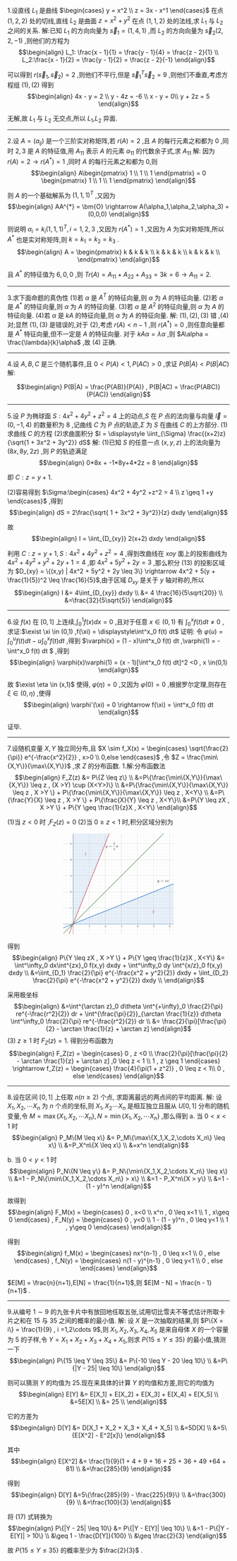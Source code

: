 1.设直线 $L_1$ 是曲线 $\begin{cases}
    y = x^2 \\
    z = 3x - x^1
\end{cases}$ 在点 $(1,2,2)$ 处的切线,直线 $L_2$ 是曲面 $z = x^2 + y^2$ 在点 $(1,1,2)$ 处的法线,求 $L_1$ 与 $L_2$ 之间的关系.
解:已知 $L_1$ 的方向向量为 $\vec{s}_1 = (1,4,1)$ ,而 $L_2$ 的方向向量为 $\vec{s}_2(2,2,-1)$ ,则他们的方程为
$$\begin{align}
    L_1: \frac{x - 1}{1} = \frac{y - 1}{4} = \frac{z - 2}{1} \\
    L_2:\frac{x - 1}{2} = \frac{y - 1}{2} = \frac{z - 2}{-1}
\end{align}$$

可以得到 $r(\vec{s}_1,\vec{s}_2) = 2$ ,则他们不平行,但是 $\vec{s}_1^T\vec{s}_2 = 9$ ,则他们不垂直,考虑方程组 $(1),(2)$ 得到
$$\begin{align}
    4x - y = 2 \\
    y - 4z = -6 \\
    x - y = 0\\
    y + 2z = 5
\end{align}$$

无解,故 $L_1$ 与 $L_2$ 无交点,所以 $L_1$,$L_2$ 异面.


---
2.设 $A = (a_{ij})$ 是一个三阶实对称矩阵,若 $r(A) = 2$ ,且 $A$ 的每行元素之和都为 $0$ ,同时 $2,3$ 是 $A$ 的特征值,用 $A_{11}$ 表示 $A$ 的元素 $a_{11}$ 的代数余子式,求 $A_{11}$
解:
因为 $r(A) = 2 \rightarrow r(A^{*}) = 1$ ,同时 $A$ 的每行元素之和都为 $0$,则
$$\begin{align}
    A\begin{pmatrix}
        1 \\ 1 \\ 1
    \end{pmatrix} = 0 \begin{pmatrix}
        1 \\ 1 \\ 1
    \end{pmatrix}
\end{align}$$

则 $A$ 的一个基础解系为 $(1,1,1)^T$ ,又因为
$$\begin{align}
    AA^{*} = \bm{O} \rightarrow A(\alpha_1,\alpha_2,\alpha_3) = (0,0,0) 
\end{align}$$

则说明 $\alpha_i = k_i(1,1,1)^T , i=1,2,3$ ,又因为 $r(A^{*}) = 1$ ,又因为 $A$ 为实对称矩阵,所以 $A^{*}$ 也是实对称矩阵,则 $k = k_1 = k_2 = k_3$ .
$$\begin{align}
    A = \begin{pmatrix}
        k & k & k \\
        k & k & k \\
        k & k & k \\
    \end{pmatrix}
\end{align}$$ 

且 $A^{*}$ 的特征值为 $6,0,0$ ,则 $Tr(A) =A_{11} + A_{22} + A_{33} = 3k = 6  \rightarrow A_{11} = 2$.


---
3.求下面命题的真伪性
(1)若 $\alpha$ 是 $A^T$ 的特征向量,则 $\alpha$ 为 $A$ 的特征向量.
(2)若 $\alpha$ 是 $A^{*}$ 的特征向量,则 $\alpha$ 为 $A$ 的特征向量.
(3)若 $\alpha$ 是 $A^{2}$ 的特征向量,则 $\alpha$ 为 $A$ 的特征向量.
(4)若 $\alpha$ 是 $kA$ 的特征向量,则 $\alpha$ 为 $A$ 的特征向量.
解: $(1),(2),(3)$ 错 ,$(4)$ 对;显然 $(1),(3)$ 是错误的,对于 $(2)$,考虑 $r(A) < n  - 1$ ,则 $r(A^{*}) = 0$ ,则任意向量都是 $A^{*}$ 特征向量,但不一定是 $A$ 的特征向量.
对于 $kA\alpha = \lambda \alpha$ ,则 $A\alpha = \frac{\lambda}{k}\alpha$ ,故 $(4)$ 正确.



---
4.设 $A,B,C$ 是三个随机事件,且 $0<P(A)<1,P(AC)>0$ ,求证 $P(B|A) <P(B|AC)$
解:

$$\begin{align}
    P(B|A) = \frac{P(AB)}{P(A)} , P(B|AC) = \frac{P(ABC)}{P(AC)}
\end{align}$$









---
5.设 $P$ 为椭球面 $S:4x^2 + 4y^2 +z^2 = 4$ 上的动点,$S$ 在 $P$ 点的法向量与向量 $\vec{l} = (0,-1,4)$ 的数量积为 $8$ ,记曲线 $C$ 为 $P$ 点的轨迹,$\Sigma$ 为 $S$ 在曲线 $C$ 的上方部分.
(1)求曲线 $C$ 的方程
(2)求曲面积分 $I = \displaystyle \iint_{\Sigma} \frac{(x+2)z}{\sqrt{1 + 3x^2 + 3y^2}} dS$
解:
(1)已知 $S$ 的任意一点 $(x,y,z)$ 上的法向量为 $(8x,8y,2z)$ ,则 $P$ 的轨迹满足
$$\begin{align}
     0*8x + -1*8y+4*2z =  8 
\end{align}$$

即 $C:z = y + 1$.

(2)容易得到 $\Sigma:\begin{cases}
    4x^2 + 4y^2 +z^2 = 4 \\
    z \geq 1 +y
\end{cases}$ ,得到
$$\begin{align}
    dS = 2\frac{\sqrt{ 1 + 3x^2 + 3y^2}}{z} dxdy
\end{align}$$

故
$$\begin{align}
    I = \iint_{D_{xy}} 2(x+2) dxdy
\end{align}$$


利用 $C:z = y + 1 , S:4x^2 + 4y^2 +z^2 = 4$ ,得到改曲线在 $xoy$ 面上的投影曲线为 $4x^2 + 4y^2 + y^2 + 2y + 1 = 4$ ,即 $4x^2 + 5y^2 + 2y = 3$ ,那么积分 $(13)$ 的投影区域为 $D_{xy} = \{(x,y) | 4x^2 + 5y^2 + 2y \leq 3\} \rightarrow 4x^2 + 5(y + \frac{1}{5})^2 \leq \frac{16}{5}$,由于区域 $D_{xy}$ 是关于 $y$ 轴对称的,所以
$$\begin{align}
    I &= 4\iint_{D_{xy}} dxdy \\
    &= 4 \frac{16}{5\sqrt{20}} \\
    &=\frac{32}{5\sqrt{5}}
\end{align}$$

---
6.设 $f(x)$ 在 $[0,1]$ 上连续,$\int^1_0 f(x) dx = 0$ ,且对于任意 $x \in(0,1)$ 有 $\displaystyle\int^x_0 f(t) dt \not ={0}$ ,求证:$\exist \xi \in (0,1) ,f(\xi) = \displaystyle\int^x_0 f(t) dt$
证明:
令 $\varphi(u) = \displaystyle \int^u_0 f(t) dt - u \int^x_0 f(t) dt$ ,得到 $\varphi(x) = (1 - x)\int^x_0 f(t) dt ,\varphi(1) =  - \int^x_0 f(t) dt $ ,得到
$$\begin{align}
  \varphi(x)\varphi(1) =   (x - 1)[\int^x_0 f(t) dt]^2 <0 , x \in(0,1)
\end{align}$$

故 $\exist \eta \in (x,1)$ 使得, $\varphi (\eta) = 0$ ,又因为 $\varphi(0) = 0$ ,根据罗尔定理,则存在 $\xi \in(0,\eta)$ ,使得
$$\begin{align}
    \varphi'(\xi) = 0 \rightarrow f(\xi) = \int^x_0 f(t) dt
\end{align}$$

证毕.

---
7.设随机变量 $X,Y$ 独立同分布,且 $X \sim f_X(x) = \begin{cases}
    \sqrt{\frac{2}{\pi}} e^{-\frac{x^2}{2}} , x>0 \\
    0,else
\end{cases}$ ,令 $Z = \frac{\min\{X,Y\}}{\max\{X,Y\}}$ ,求 $Z$ 的分布函数.
1.解:分布函数法
$$\begin{align}
    F_Z(z) &=  P\{Z \leq z\} \\
    &=P\{\frac{\min\{X,Y\}}{\max\{X,Y\}} \leq z , (X >Y) \cup (X<Y>)\} \\
    &=P\{\frac{\min\{X,Y\}}{\max\{X,Y\}} \leq z , X >Y \} + P\{\frac{\min\{X,Y\}}{\max\{X,Y\}} \leq z ,  X<Y\} \\ 
    &=P\{\frac{Y}{X} \leq z , X >Y \} + P\{\frac{X}{Y} \leq z ,  X<Y\}\\
    &=P\{Y \leq zX , X >Y \} + P\{Y \geq \frac{1}{z}X ,  X<Y\}
\end{align}$$

(1)当 $z<0$ 时 ,$F_Z(z) = 0$
(2)当 $0 \geq z<1$ 时,积分区域分别为
<center>
<img src="../image/3.png" width = 250>
</center>

得到
$$\begin{align}
    P\{Y \leq zX , X >Y \} + P\{Y \geq \frac{1}{z}X ,  X<Y\} &= \int^\infty_0 dx\int^{zx}_0 f(x,y) dxdy + \int^\infty_0 dy \int^{x/z}_0 f(x,y) dxdy  \\
    &=\iint_{D_1} \frac{2}{\pi} e^{-\frac{x^2 + y^2}{2}} dxdy + \iint_{D_2} \frac{2}{\pi} e^{-\frac{x^2 + y^2}{2}} dxdy \\
\end{align}$$

采用极坐标
$$\begin{align}
    &=\int^{\arctan z}_0 d\theta \int^{+\infty}_0 \frac{2}{\pi} re^{-\frac{r^2}{2}} dr + \int^{\frac{\pi}{2}}_{\arctan \frac{1}{z}} d\theta \int^\infty_0 \frac{2}{\pi} re^{-\frac{r^2}{2}} dr \\
    &= \frac{2}{\pi}[\frac{\pi}{2} - \arctan \frac{1}{z} + \arctan z]
\end{align}$$
(3) $z \geq 1$ 时 $F_Z(z) = 1$.
得到分布函数为
$$\begin{align}
    F_Z(z) = \begin{cases}
        0 , z <0  \\
        \frac{2}{\pi}[\frac{\pi}{2} - \arctan \frac{1}{z} + \arctan z] ,0 \leq z < 1 \\
        1 , z \geq 1 
    \end{cases} \rightarrow f_Z(z) = \begin{cases}
        \frac{4}{\pi(1 + z^2)} , 0 \leq z < 1\\
        0 , else
    \end{cases}
\end{align}$$



---
8.设在区间 $[0,1]$ 上任取 $n(n \geq 2)$ 个点, 求距离最远的两点间的平均距离.
解:
设 $X_1,X_2,\cdots X_n$ 为 $n$ 个点的坐标,则 $X_1,X_2\cdots X_n$ 是相互独立且服从 $U[0,1]$ 分布的随机变量,令 $M = \max\{X_1,X_2,\cdots X_n\} , N = \min\{X_1,X_2,\cdots X_n\}$ ,那么得到
a. 当 $0<x<1$ 时
$$\begin{align}
    P_M\{M \leq x\} &= P_M\{\max\{X_1,X_2,\cdots X_n\} \leq x\} \\
    &=P_X^n\{X \leq x\} \\
    &=x^n
\end{align}$$
 
b. 当 $0<y<1$ 时
$$\begin{align}
    P_N\{N \leq y\} &= P_N\{\min\{X_1,X_2,\cdots X_n\} \leq x\} \\
    &=1 - P_N\{\min\{X_1,X_2,\cdots X_n\} > x\} \\
    &=1 - P_X^n\{X > y\} \\
    &=1 - (1 - y)^n
\end{align}$$

故得到
$$\begin{align}
    F_M(x) = \begin{cases}
        0 , x<0 \\
        x^n , 0 \leq x<1 \\
        1 , x\geq 0
    \end{cases} , F_N(y) = \begin{cases}
        0 , y<0 \\
        1 - (1 - y)^n , 0 \leq y<1 \\
        1 , y\geq 0
    \end{cases}
\end{align}$$

得到
$$\begin{align}
    f_M(x) = \begin{cases}
        nx^{n-1} , 0 \leq x<1 \\
        0 , else
    \end{cases} , f_N(y) = \begin{cases}
        n(1 - y)^{n-1} , 0 \leq y<1 \\
        0 , else
    \end{cases}
\end{align}$$

$E[M] = \frac{n}{n+1},E[N] = \frac{1}{n+1}$,则 $E[M - N] = \frac{n - 1}{n+1}$ .


---
9.从编号 $1 \sim 9$ 的九张卡片中有放回地任取五张,试用切比雪夫不等式估计所取卡片之和在 $15$ 与 $35$ 之间的概率的最小值.
解:
设 $X$ 是一次抽取的结果,则 $P\{X = i\} = \frac{1}{9} , i =1,2\cdots 9$,则 $X_1,X_2,X_3,X_4,X_5$ 是来自母体 $X$ 的一个容量为 $5$ 的子样,令 $Y = X_1 + X_2 + X_3 + X_4 + X_5$,则求 $P\{15 \leq Y \leq 35 \}$ 的最小值,猜测一下
$$\begin{align}
    P\{15 \leq Y \leq 35\} &= P\{-10 \leq Y - 20 \leq 10\} \\
    &=P\{|Y - 25| \leq 10\}
\end{align}$$

则可以猜测 $Y$ 的均值为 $25$.现在来具体的计算 $Y$ 的均值和方差,则它的均值为
$$\begin{align}
    E[Y] &= E[X_1] + E[X_2] + E[X_3] + E[X_4] + E[X_5] \\
        &=5E[X] \\
        &= 25 \\
\end{align}$$

它的方差为
$$\begin{align}
    D[Y] &= D[X_1 + X_2 + X_3 + X_4 + X_5] \\
    &=5D[X] \\
    &=5\{E[X^2] - E^2[x]\} 
\end{align}$$

其中
$$\begin{align}
    E[X^2] &= \frac{1}{9}(1 + 4 + 9 + 16 + 25 + 36 + 49 +64 + 81) \\
    &=\frac{285}{9} 
\end{align}$$

得到
$$\begin{align}
    D[Y] &=5\{\frac{285}{9} - \frac{225}{9}\} \\
    &=\frac{300}{9} \\
    &=\frac{100}{3}
\end{align}$$

将 $(17)$ 式转换为
$$\begin{align}
    P\{|Y - 25| \leq 10\} &= P\{|Y - E[Y]| \leq 10\} \\
    &=1 - P\{|Y - E[Y]| > 10\} \\
    &\geq 1 - \frac{D[Y]}{100} \\
    &\geq \frac{2}{3} 
\end{align}$$

故 $P\{15 \leq Y \leq 35\}$ 的概率至少为 $\frac{2}{3}$ .
